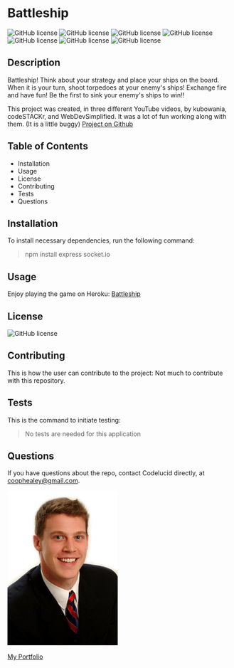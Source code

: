 # Battleship

![GitHub license](https://img.shields.io/badge/Skill-HTML-brightgreen) ![GitHub license](https://img.shields.io/badge/Skill-CSS-blue) ![GitHub license](https://img.shields.io/badge/Skill-JavaScript-red) ![GitHub license](https://img.shields.io/badge/Skill-Node.js-orange) ![GitHub license](https://img.shields.io/badge/Skill-Socket.IO-brightgreen) ![GitHub license](https://img.shields.io/badge/Skill-Express-green) ![GitHub license](https://img.shields.io/badge/Deploy-Heroku-purple)

## Description  

Battleship!  Think about your strategy and place your ships on the board.  When it is your turn, shoot torpedoes at your enemy's ships!  Exchange fire and have fun!  Be the first to sink your enemy's ships to win!!  

This project was created, in three different YouTube videos, by kubowania, codeSTACKr, and WebDevSimplified.  It was a lot of fun working along with them. (It is a little buggy)
[Project on Github](https://github.com/kubowania/battleships)

## Table of Contents
- Installation 
- Usage
- License
- Contributing
- Tests
- Questions  

## Installation  

To install necessary dependencies, run the following command:
>npm install express socket.io

## Usage  

Enjoy playing the game on Heroku:
[Battleship](https://battleship-codelucid.herokuapp.com/)  

## License  

![GitHub license](https://img.shields.io/badge/license-None-brightgreen)

## Contributing  

This is how the user can contribute to the project:
Not much to contribute with this repository.  

## Tests  

This is the command to initiate testing:
>No tests are needed for this application  

## Questions  

If you have questions about the repo, contact Codelucid directly, at coophealey@gmail.com.

[![My Profile Picture](/profilePic.png)](https://github.com/codelucid "My Profile Picture")

[My Portfolio](https://codelucid.github.io/Portfolio/ "My Portfolio")